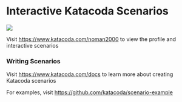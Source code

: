 # Interactive Katacoda Scenarios

[![](http://shields.katacoda.com/katacoda/noman2000/count.svg)](https://www.katacoda.com/noman2000 "Get your profile on Katacoda.com")

Visit https://www.katacoda.com/noman2000 to view the profile and interactive scenarios

### Writing Scenarios
Visit https://www.katacoda.com/docs to learn more about creating Katacoda scenarios

For examples, visit https://github.com/katacoda/scenario-example

